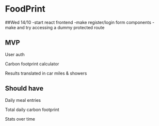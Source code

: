 # FoodPrint

##Wed 14/10
-start react frontend
-make register/login form components
-make and try accessing a dummy protected route

## MVP

User auth

Carbon footprint calculator

Results translated in car miles & showers
  
## Should have

Daily meal entries

Total daily carbon footprint

Stats over time
